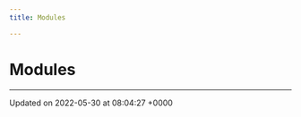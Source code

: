 ```yaml
---
title: Modules

---
```


# Modules







-------------------------------

Updated on 2022-05-30 at 08:04:27 +0000
